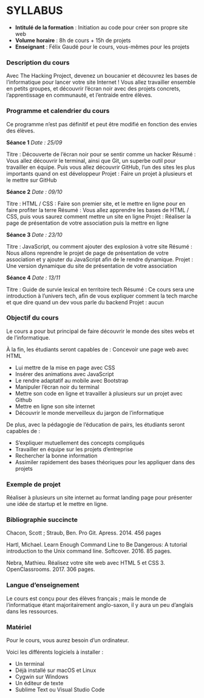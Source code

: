 # SYLLABUS



- **Intitulé de la formation** : Initiation au code pour créer son propre site web
- **Volume horaire** : 8h de cours + 15h de projets
- **Enseignant** : Félix Gaudé pour le cours, vous-mêmes pour les projets


### Description du cours
Avec The Hacking Project, devenez un boucanier et découvrez les bases de l’informatique pour lancer votre site Internet !
Vous allez travailler ensemble en petits groupes, et découvrir l’écran noir avec des projets concrets, l’apprentissage en communauté, et l’entraide entre élèves.

### Programme et calendrier du cours
Ce programme n’est pas définitif et peut être modifié en fonction des envies des élèves.

**Séance 1**
*Date : 25/09*

Titre : Découverte de l’écran noir pour se sentir comme un hacker
Résumé : Vous allez découvrir le terminal, ainsi que Git, un superbe outil pour travailler en équipe. Puis vous allez découvrir GitHub, l’un des sites les plus importants quand on est développeur
Projet : Faire un projet à plusieurs et le mettre sur GitHub

**Séance 2**
*Date : 09/10*

Titre : HTML / CSS : Faire son premier site, et le mettre en ligne pour en faire profiter la terre
Résumé : Vous allez apprendre les bases de HTML / CSS, puis vous saurez comment mettre un site en ligne
Projet : Réaliser la page de présentation de votre association puis la mettre en ligne

**Séance 3**
*Date : 23/10*

Titre : JavaScript, ou comment ajouter des explosion à votre site
Résumé : Nous allons reprendre le projet de page de présentation de votre association et y ajouter du JavaScript afin de le rendre dynamique.
Projet : Une version dynamique du site de présentation de votre association


**Séance 4**
*Date : 13/11*

Titre : Guide de survie lexical en territoire tech
Résumé : Ce cours sera une introduction à l’univers tech, afin de vous expliquer comment la tech marche et que dire quand un dev vous parle du backend
Projet : aucun


### Objectif du cours
Le cours a pour but principal de faire découvrir le monde des sites webs et de l’informatique. 

À la fin, les étudiants seront capables de : 
Concevoir une page web avec HTML
- Lui mettre de la mise en page avec CSS
- Insérer des animations avec JavaScript
- Le rendre adaptatif au mobile avec Bootstrap
- Manipuler l’écran noir du terminal
- Mettre son code en ligne et travailler à plusieurs sur un projet avec Github
- Mettre en ligne son site internet
- Découvrir le monde merveilleux du jargon de l’informatique

De plus, avec la pédagogie de l’éducation de pairs, les étudiants seront capables de :
- S’expliquer mutuellement des concepts compliqués
- Travailler en équipe sur les projets d’entreprise
- Rechercher la bonne information
- Assimiler rapidement des bases théoriques pour les appliquer dans des projets


### Exemple de projet
Réaliser à plusieurs un site internet au format landing page pour présenter une idée de startup et le mettre en ligne.


### Bibliographie succincte

Chacon, Scott ; Straub, Ben. Pro Git. Apress. 2014. 456 pages

Hartl, Michael. Learn Enough Command Line to Be Dangerous: A tutorial introduction to the Unix command line. Softcover. 2016. 85 pages.

Nebra, Mathieu. Réalisez votre site web avec HTML 5 et CSS 3. OpenClassrooms. 2017. 306 pages.


### Langue d’enseignement
Le cours est conçu pour des élèves français ; mais le monde de l’informatique étant majoritairement anglo-saxon, il y aura un peu d’anglais dans les ressources.

### Matériel
Pour le cours, vous aurez besoin d’un ordinateur.

Voici les différents logiciels à installer :

- Un terminal
- Déjà installé sur macOS et Linux
- Cygwin sur Windows
- Un éditeur de texte
- Sublime Text ou Visual Studio Code

